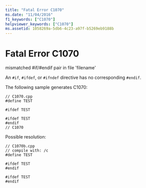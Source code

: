 ```yaml
---
title: "Fatal Error C1070"
ms.date: "11/04/2016"
f1_keywords: ["C1070"]
helpviewer_keywords: ["C1070"]
ms.assetid: 1058269a-5db6-4c23-a97f-b5269eb9188b
---
```

# Fatal Error C1070

mismatched #if/#endif pair in file 'filename'

An `#if`, `#ifdef`, or `#ifndef` directive has no corresponding `#endif`.

The following sample generates C1070:

```
// C1070.cpp
#define TEST

#ifdef TEST

#ifdef TEST
#endif
// C1070
```

Possible resolution:

```
// C1070b.cpp
// compile with: /c
#define TEST

#ifdef TEST
#endif

#ifdef TEST
#endif
```